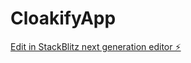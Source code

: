 # CloakifyApp

[Edit in StackBlitz next generation editor ⚡️](https://stackblitz.com/~/github.com/Divo1803/CloakifyApp)